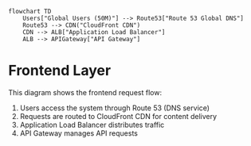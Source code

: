 ```mermaid
flowchart TD
    Users["Global Users (50M)"] --> Route53["Route 53 Global DNS"]
    Route53 --> CDN("CloudFront CDN")
    CDN --> ALB["Application Load Balancer"]
    ALB --> APIGateway["API Gateway"]
```

# Frontend Layer
This diagram shows the frontend request flow:
1. Users access the system through Route 53 (DNS service)
2. Requests are routed to CloudFront CDN for content delivery
3. Application Load Balancer distributes traffic
4. API Gateway manages API requests
